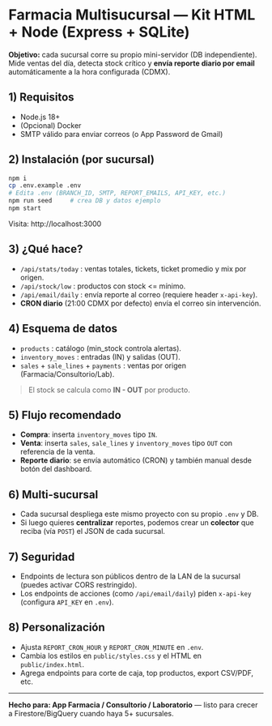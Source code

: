# Farmacia Multisucursal — Kit HTML + Node (Express + SQLite)

**Objetivo:** cada sucursal corre su propio mini-servidor (DB independiente). Mide ventas del día, detecta stock crítico y **envía reporte diario por email** automáticamente a la hora configurada (CDMX).

## 1) Requisitos
- Node.js 18+
- (Opcional) Docker
- SMTP válido para enviar correos (o App Password de Gmail)

## 2) Instalación (por sucursal)
```bash
npm i
cp .env.example .env
# Edita .env (BRANCH_ID, SMTP, REPORT_EMAILS, API_KEY, etc.)
npm run seed     # crea DB y datos ejemplo
npm start
```
Visita: http://localhost:3000

## 3) ¿Qué hace?
- `/api/stats/today` : ventas totales, tickets, ticket promedio y mix por origen.
- `/api/stock/low`   : productos con stock <= mínimo.
- `/api/email/daily` : envía reporte al correo (requiere header `x-api-key`).  
- **CRON diario** (21:00 CDMX por defecto) envía el correo sin intervención.

## 4) Esquema de datos
- `products` : catálogo (min_stock controla alertas).
- `inventory_moves` : entradas (IN) y salidas (OUT).
- `sales` + `sale_lines` + `payments` : ventas por origen (Farmacia/Consultorio/Lab).

> El stock se calcula como **IN - OUT** por producto.

## 5) Flujo recomendado
- **Compra**: inserta `inventory_moves` tipo `IN`.
- **Venta**: inserta `sales`, `sale_lines` y `inventory_moves` tipo `OUT` con referencia de la venta.
- **Reporte diario**: se envía automático (CRON) y también manual desde botón del dashboard.

## 6) Multi-sucursal
- Cada sucursal despliega este mismo proyecto con su propio `.env` y DB.
- Si luego quieres **centralizar** reportes, podemos crear un **colector** que reciba (vía `POST`) el JSON de cada sucursal.

## 7) Seguridad
- Endpoints de lectura son públicos dentro de la LAN de la sucursal (puedes activar CORS restringido).
- Los endpoints de acciones (como `/api/email/daily`) piden `x-api-key` (configura `API_KEY` en `.env`).

## 8) Personalización
- Ajusta `REPORT_CRON_HOUR` y `REPORT_CRON_MINUTE` en `.env`.
- Cambia los estilos en `public/styles.css` y el HTML en `public/index.html`.
- Agrega endpoints para corte de caja, top productos, export CSV/PDF, etc.

---

**Hecho para: App Farmacia / Consultorio / Laboratorio** — listo para crecer a Firestore/BigQuery cuando haya 5+ sucursales.
